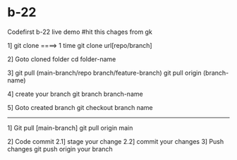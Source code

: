# b-22
Codefirst b-22 live demo
#hit this chages from gk

1] git clone ====> 1 time
git clone url[repo/branch]

2] Goto cloned folder
cd folder-name

3] git pull (main-branch/repo branch/feature-branch)
git pull origin (branch-name)

4] create your branch
git branch branch-name

5] Goto created branch
git checkout branch name

-------------------------------
1] Git pull [main-branch]
git pull origin main

2] Code commit 
    2.1] stage your change
    2.2] commit your changes
3]  Push changes
git push origin your branch